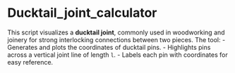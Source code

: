 # Ducktail_joint_calculator
This script visualizes a **ducktail joint**, commonly used in woodworking and joinery  for strong interlocking connections between two pieces.  The tool: - Generates and plots the coordinates of ducktail pins. - Highlights pins across a vertical joint line of length `l`. - Labels each pin with coordinates for easy reference.
